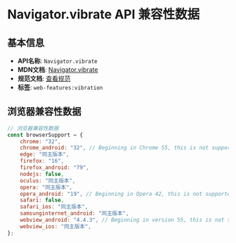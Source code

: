 # Navigator.vibrate API 兼容性数据

## 基本信息

- **API名称**: `Navigator.vibrate`
- **MDN文档**: [Navigator.vibrate](https://developer.mozilla.org/docs/Web/API/Navigator/vibrate)
- **规范文档**: [查看规范](https://w3c.github.io/vibration/#dom-navigator-vibrate)
- **标签**: `web-features:vibration`

## 浏览器兼容性数据

```javascript
// 浏览器兼容性数据
const browserSupport = {
    chrome: "32",
    chrome_android: "32", // Beginning in Chrome 55, this is not supported in cross-origin iframes.; Beginning in Chrome 60, this...,
    edge: "同主版本",
    firefox: "16",
    firefox_android: "79",
    nodejs: false,
    oculus: "同主版本",
    opera: "同主版本",
    opera_android: "19", // Beginning in Opera 42, this is not supported in cross-origin iframes.; Beginning in Opera 47, this m...,
    safari: false,
    safari_ios: "同主版本",
    samsunginternet_android: "同主版本",
    webview_android: "4.4.3", // Beginning in version 55, this is not supported in cross-origin iframes.; Beginning in version 60, th...,
    webview_ios: "同主版本",
};

```

